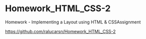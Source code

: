 # Homework_HTML_CSS-2
Homework - Implementing a Layout using HTML &amp; CSSAssignment

https://github.com/ralucarsn/Homework_HTML_CSS-2

